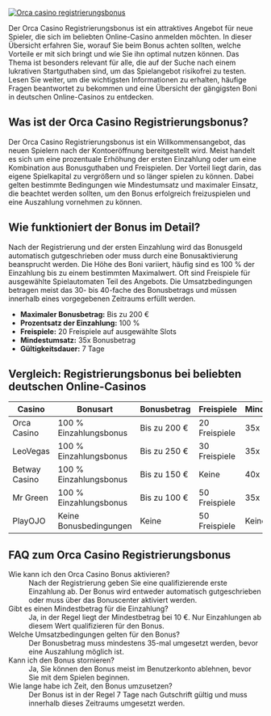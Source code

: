 [![Orca casino registrierungsbonus](https://123-caf.pages.dev/gitsignup.png)](https://vrmoo.ru/Bt82HjjY)

<p>Der Orca Casino Registrierungsbonus ist ein attraktives Angebot für neue Spieler, die sich im beliebten Online-Casino anmelden möchten. In dieser Übersicht erfahren Sie, worauf Sie beim Bonus achten sollten, welche Vorteile er mit sich bringt und wie Sie ihn optimal nutzen können. Das Thema ist besonders relevant für alle, die auf der Suche nach einem lukrativen Startguthaben sind, um das Spielangebot risikofrei zu testen. Lesen Sie weiter, um die wichtigsten Informationen zu erhalten, häufige Fragen beantwortet zu bekommen und eine Übersicht der gängigsten Boni in deutschen Online-Casinos zu entdecken.</p>  <h2>Was ist der Orca Casino Registrierungsbonus?</h2> <p>Der Orca Casino Registrierungsbonus ist ein Willkommensangebot, das neuen Spielern nach der Kontoeröffnung bereitgestellt wird. Meist handelt es sich um eine prozentuale Erhöhung der ersten Einzahlung oder um eine Kombination aus Bonusguthaben und Freispielen. Der Vorteil liegt darin, das eigene Spielkapital zu vergrößern und so länger spielen zu können. Dabei gelten bestimmte Bedingungen wie Mindestumsatz und maximaler Einsatz, die beachtet werden sollten, um den Bonus erfolgreich freizuspielen und eine Auszahlung vornehmen zu können.</p>  <h2>Wie funktioniert der Bonus im Detail?</h2> <p>Nach der Registrierung und der ersten Einzahlung wird das Bonusgeld automatisch gutgeschrieben oder muss durch eine Bonusaktivierung beansprucht werden. Die Höhe des Boni variiert, häufig sind es 100 % der Einzahlung bis zu einem bestimmten Maximalwert. Oft sind Freispiele für ausgewählte Spielautomaten Teil des Angebots. Die Umsatzbedingungen betragen meist das 30- bis 40-fache des Bonusbetrags und müssen innerhalb eines vorgegebenen Zeitraums erfüllt werden.</p>  <ul>   <li><strong>Maximaler Bonusbetrag:</strong> Bis zu 200 €</li>   <li><strong>Prozentsatz der Einzahlung:</strong> 100 %</li>   <li><strong>Freispiele:</strong> 20 Freispiele auf ausgewählte Slots</li>   <li><strong>Mindestumsatz:</strong> 35x Bonusbetrag</li>   <li><strong>Gültigkeitsdauer:</strong> 7 Tage</li> </ul>  <h2>Vergleich: Registrierungsbonus bei beliebten deutschen Online-Casinos</h2> <table>   <thead>     <tr>       <th>Casino</th>       <th>Bonusart</th>       <th>Bonusbetrag</th>       <th>Freispiele</th>       <th>Mindestumsatz</th>     </tr>   </thead>   <tbody>     <tr>       <td>Orca Casino</td>       <td>100 % Einzahlungsbonus</td>       <td>Bis zu 200 €</td>       <td>20 Freispiele</td>       <td>35x Bonus</td>     </tr>     <tr>       <td>LeoVegas</td>       <td>100 % Einzahlungsbonus</td>       <td>Bis zu 250 €</td>       <td>30 Freispiele</td>       <td>35x Bonus</td>     </tr>     <tr>       <td>Betway Casino</td>       <td>100 % Einzahlungsbonus</td>       <td>Bis zu 150 €</td>       <td>Keine</td>       <td>40x Bonus</td>     </tr>     <tr>       <td>Mr Green</td>       <td>100 % Einzahlungsbonus</td>       <td>Bis zu 100 €</td>       <td>50 Freispiele</td>       <td>35x Bonus</td>     </tr>     <tr>       <td>PlayOJO</td>       <td>Keine Bonusbedingungen</td>       <td>Keine</td>       <td>50 Freispiele</td>       <td>Keine</td>     </tr>   </tbody> </table>  <h2>FAQ zum Orca Casino Registrierungsbonus</h2> <dl>   <dt>Wie kann ich den Orca Casino Bonus aktivieren?</dt>   <dd>Nach der Registrierung geben Sie eine qualifizierende erste Einzahlung ab. Der Bonus wird entweder automatisch gutgeschrieben oder muss über das Bonuscenter aktiviert werden.</dd>    <dt>Gibt es einen Mindestbetrag für die Einzahlung?</dt>   <dd>Ja, in der Regel liegt der Mindestbetrag bei 10 €. Nur Einzahlungen ab diesem Wert qualifizieren für den Bonus.</dd>    <dt>Welche Umsatzbedingungen gelten für den Bonus?</dt>   <dd>Der Bonusbetrag muss mindestens 35-mal umgesetzt werden, bevor eine Auszahlung möglich ist.</dd>    <dt>Kann ich den Bonus stornieren?</dt>   <dd>Ja, Sie können den Bonus meist im Benutzerkonto ablehnen, bevor Sie mit dem Spielen beginnen.</dd>    <dt>Wie lange habe ich Zeit, den Bonus umzusetzen?</dt>   <dd>Der Bonus ist in der Regel 7 Tage nach Gutschrift gültig und muss innerhalb dieses Zeitraums umgesetzt werden.</dd> </dl>